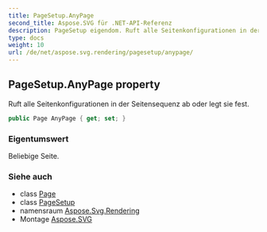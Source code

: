 ```yaml
---
title: PageSetup.AnyPage
second_title: Aspose.SVG für .NET-API-Referenz
description: PageSetup eigendom. Ruft alle Seitenkonfigurationen in der Seitensequenz ab oder legt sie fest.
type: docs
weight: 10
url: /de/net/aspose.svg.rendering/pagesetup/anypage/
---
```

## PageSetup.AnyPage property

Ruft alle Seitenkonfigurationen in der Seitensequenz ab oder legt sie fest.

```csharp
public Page AnyPage { get; set; }
```

### Eigentumswert

Beliebige Seite.

### Siehe auch

* class [Page](../../../aspose.svg.drawing/page/)
* class [PageSetup](../)
* namensraum [Aspose.Svg.Rendering](../../pagesetup/)
* Montage [Aspose.SVG](../../../)


